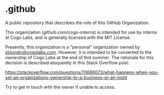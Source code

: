 # .github
A public repository that describes the role of this GitHub Organization.

This organization (github.com/cogo-interns) is intended for use by interns at Cogo Labs, and is generally licensed with the MIT License.

Presently, this organization is a "personal" organization owned by sblundin@cogolabs.com. However, it is intended to be converted to the ownership of Cogo Labs at the end of this summer. The rationale for this decision is described eloquently in this Stack Overflow post:

https://stackoverflow.com/questions/70686073/what-happens-when-you-set-an-organizations-ownership-to-a-business-or-an-instit

Try to get in touch with the owner if unable to access.
